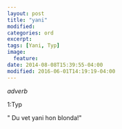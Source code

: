 ```yaml
---
layout: post
title: "yani"
modified:
categories: ord
excerpt:
tags: [Yani, Typ]
image:
  feature:
date: 2014-08-08T15:39:55-04:00
modified: 2016-06-01T14:19:19-04:00
---
```


*adverb*

1:Typ 

" Du vet yani hon blonda!"
